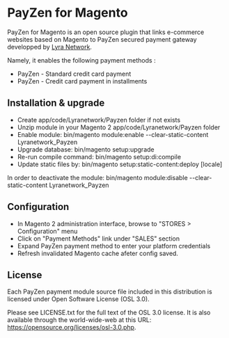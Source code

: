 # PayZen for Magento

PayZen for Magento is an open source plugin that links e-commerce websites based on Magento to PayZen secured payment gateway developped by [Lyra Network](https://www.lyra-network.com/).

Namely, it enables the following payment methods :
* PayZen - Standard credit card payment
* PayZen - Credit card payment in installments

## Installation & upgrade

- Create app/code/Lyranetwork/Payzen folder if not exists
- Unzip module in your Magento 2 app/code/Lyranetwork/Payzen folder
- Enable module: bin/magento module:enable --clear-static-content Lyranetwork_Payzen
- Upgrade database: bin/magento setup:upgrade
- Re-run compile command: bin/magento setup:di:compile
- Update static files by: bin/magento setup:static-content:deploy [locale]

In order to deactivate the module: bin/magento module:disable --clear-static-content Lyranetwork_Payzen

## Configuration

- In Magento 2 administration interface, browse to "STORES > Configuration" menu
- Click on "Payment Methods" link under "SALES" section
- Expand PayZen payment method to enter your platform credentials
- Refresh invalidated Magento cache afeter config saved. 

## License

Each PayZen payment module source file included in this distribution is licensed under Open Software License (OSL 3.0).

Please see LICENSE.txt for the full text of the OSL 3.0 license. It is also available through the world-wide-web at this URL: https://opensource.org/licenses/osl-3.0.php.
